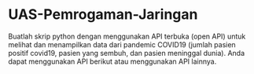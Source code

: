 # UAS-Pemrogaman-Jaringan
Buatlah skrip python dengan menggunakan API terbuka (open API) untuk melihat dan menampilkan data dari pandemic COVID19 (jumlah pasien positif covid19, pasien yang sembuh, dan pasien meninggal dunia).  Anda dapat menggunakan API berikut atau menggunakan API lainnya. 
